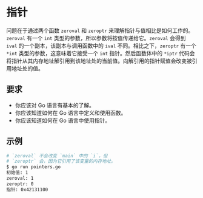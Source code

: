 # 指针

问题在于通过两个函数 `zeroval` 和 `zeroptr` 来理解指针与值相比是如何工作的。`zeroval` 有一个 `int` 类型的参数，所以参数将按值传递给它。`zeroval` 会得到 `ival` 的一个副本，该副本与调用函数中的 `ival` 不同。相比之下，`zeroptr` 有一个 `*int` 类型的参数，这意味着它接受一个 `int` 指针。然后函数体中的 `*iptr` 代码会将指针从其内存地址解引用到该地址处的当前值。向解引用的指针赋值会改变被引用地址处的值。

## 要求

- 你应该对 Go 语言有基本的了解。
- 你应该知道如何在 Go 语言中定义和使用函数。
- 你应该知道如何在 Go 语言中使用指针。

## 示例

```sh
# `zeroval` 不会改变 `main` 中的 `i`，但
# `zeroptr` 会，因为它引用了该变量的内存地址。
$ go run pointers.go
初始值: 1
zeroval: 1
zeroptr: 0
指针: 0x42131100
```
